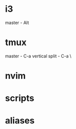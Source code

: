 # i3
master - Alt

# tmux 
master         - C-a
vertical split - C-a \

# nvim 

# scripts

# aliases 

